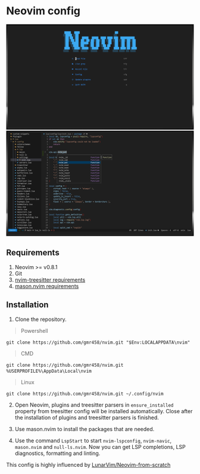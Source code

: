 # Neovim config

![screenshot-01](./screenshots/01.png)
![screenshot-02](./screenshots/02.png)

## Requirements

1. Neovim >= v0.8.1
2. Git
3. [nvim-treesitter requirements](https://github.com/nvim-treesitter/nvim-treesitter#requirements)
3. [mason.nvim requirements](https://github.com/williamboman/mason.nvim#requirements)

## Installation

1. Clone the repository.

> Powershell

```shell
git clone https://github.com/gmr458/nvim.git "$Env:LOCALAPPDATA\nvim"
```

> CMD

```shell
git clone https://github.com/gmr458/nvim.git %USERPROFILE%\AppData\Local\nvim
```

> Linux

```shell
git clone https://github.com/gmr458/nvim.git ~/.config/nvim
```

2. Open Neovim, plugins and treesitter parsers in `ensure_installed` property from treesitter config will be installed automatically. Close after the installation of plugins and treesitter parsers is finished.

3. Use mason.nvim to install the packages that are needed.

4. Use the command `LspStart` to start `nvim-lspconfig`, `nvim-navic`, `mason.nvim` and `null-ls.nvim`. Now you can get LSP completions, LSP diagnostics, formatting and linting.

This config is highly influenced by [LunarVim/Neovim-from-scratch](https://github.com/LunarVim/Neovim-from-scratch)
